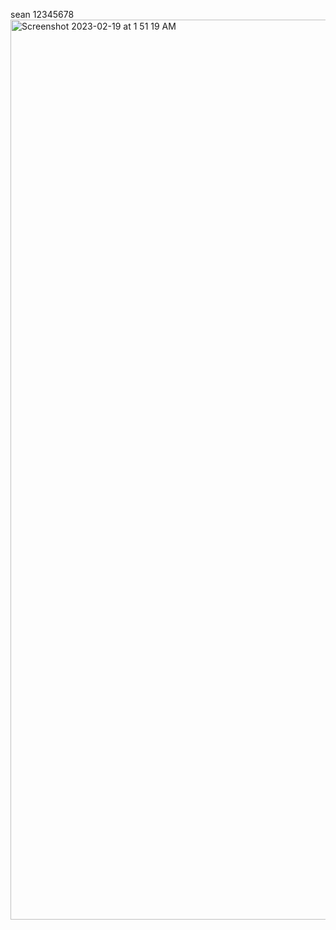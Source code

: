 sean
12345678
<img width="1440" alt="Screenshot 2023-02-19 at 1 51 19 AM" src="https://user-images.githubusercontent.com/125750126/219882503-13e0e543-ee09-4063-a621-737601b41bf0.png">
